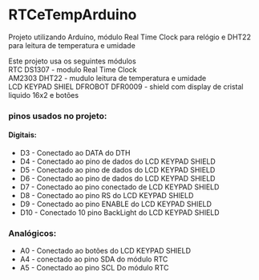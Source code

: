 # RTCeTempArduino  
Projeto utilizando Arduíno, módulo Real Time Clock para relógio e DHT22 para leitura de temperatura e umidade


Este projeto usa os seguintes módulos  
RTC DS1307 - modulo Real Time Clock  
AM2303 DHT22 - mudulo leitura de temperatura e umidade  
LCD KEYPAD SHIEL DFROBOT DFR0009 - shield com display de cristal liquido 16x2 e botões  

### pinos usados no projeto:  
#### Digitais:
- D3 - Conectado ao DATA do DTH  
- D4 - Conectado ao pino de dados do LCD KEYPAD SHIELD  
- D5 - Conectado ao pino de dados do LCD KEYPAD SHIELD  
- D6 - Conectado ao pino de dados do LCD KEYPAD SHIELD  
- D7 - Conectado ao pino conectado de LCD KEYPAD SHIELD  
- D8 - Conectado ao pino RS do LCD KEYPAD SHIELD  
- D9 - Conectado ao pino ENABLE do LCD KEYPAD SHIELD  
- D10 - Conectado 10 pino BackLight do LCD KEYPAD SHIELD  
 
 ### Analógicos:  
 - A0 - Conectado ao botões do LCD KEYPAD SHIELD   
 - A4 - conectado ao pino SDA do módulo RTC  
 - A5 - Conectado ao pino SCL Do módulo RTC  
